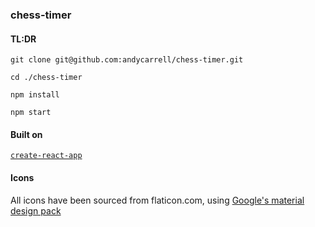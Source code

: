### chess-timer

#### TL:DR
`git clone git@github.com:andycarrell/chess-timer.git`

`cd ./chess-timer`

`npm install`

`npm start`

#### Built on
[`create-react-app`](https://github.com/facebookincubator/create-react-app)

#### Icons
All icons have been sourced from flaticon.com, using
[Google's material design pack](https://www.flaticon.com/packs/material-design)
